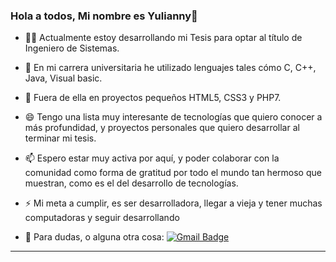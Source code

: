### Hola a todos, Mi nombre es Yulianny👋


- 👩‍💻 Actualmente estoy desarrollando mi Tesis para optar al título de Ingeniero de Sistemas.

- 🌱 En mi carrera universitaria he utilizado lenguajes tales cómo C, C++, Java, Visual basic.

- 👯 Fuera de ella en proyectos pequeños HTML5, CSS3 y PHP7.

- 😄 Tengo una lista muy interesante de tecnologías que quiero conocer a más profundidad, y proyectos personales que quiero desarrollar al terminar mi tesis.

- 📫 Espero estar muy activa por aquí, y poder colaborar con la comunidad como forma de gratitud por todo el mundo tan hermoso que muestran, como es el del      desarrollo de tecnologías.

- ⚡ Mi meta a cumplir, es ser desarrolladora, llegar a vieja y tener muchas computadoras y seguir desarrollando

- 💬 Para dudas, o alguna otra cosa: [![Gmail Badge](https://img.shields.io/badge/-yuliannybetancourtr@gmail.com-c14438?style=flat-square&logo=Gmail&logoColor=white&link=mailto:yuliannybetancourtr@gmail.com)](mailto:yuliannybetancourtr@gmail.com)
---

